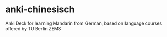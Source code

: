 # anki-chinesisch
Anki Deck for learning Mandarin from German, based on language courses offered by TU Berlin ZEMS
